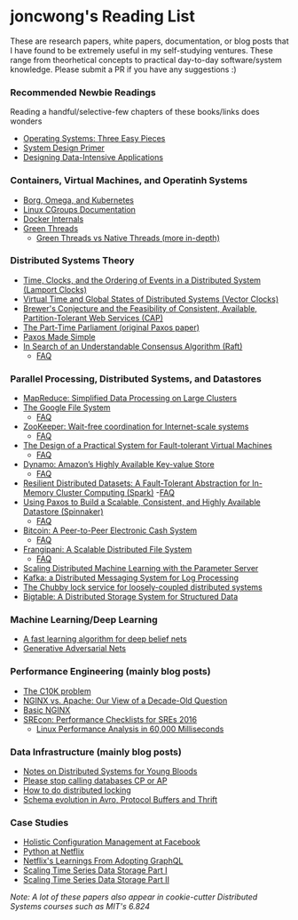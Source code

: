 # joncwong's Reading List

These are research papers, white papers, documentation, or blog posts that I have found to be extremely useful in my self-studying ventures. These range from theorhetical concepts to practical day-to-day software/system knowledge. Please submit a PR if you have any suggestions :)

### Recommended Newbie Readings
Reading a handful/selective-few chapters of these books/links does wonders
- [Operating Systems: Three Easy Pieces](http://pages.cs.wisc.edu/~remzi/OSTEP/)
- [System Design Primer](https://github.com/donnemartin/system-design-primer)
- [Designing Data-Intensive Applications](https://dataintensive.net/)

### Containers, Virtual Machines, and Operatinh Systems
- [Borg, Omega, and Kubernetes](https://storage.googleapis.com/pub-tools-public-publication-data/pdf/44843.pdf)
- [Linux CGroups Documentation](https://www.kernel.org/doc/Documentation/cgroup-v1/cgroups.txt)
- [Docker Internals](http://docker-saigon.github.io/post/Docker-Internals/)
- [Green Threads](https://c9x.me/articles/gthreads/intro.html)
  - [Green Threads vs Native Threads (more in-depth)](https://wiki.c2.com/?GreenVsNativeThreads)

### Distributed Systems Theory
- [Time, Clocks, and the Ordering of Events in a Distributed System (Lamport Clocks)](http://lamport.azurewebsites.net/pubs/time-clocks.pdf)
- [Virtual Time and Global States of Distributed Systems (Vector Clocks)](https://www.vs.inf.ethz.ch/publ/papers/VirtTimeGlobStates.pdf)
- [Brewer's Conjecture and the Feasibility of Consistent, Available, Partition-Tolerant Web Services (CAP)](https://users.ece.cmu.edu/~adrian/731-sp04/readings/GL-cap.pdf)
- [The Part-Time Parliament (original Paxos paper)](https://lamport.azurewebsites.net/pubs/lamport-paxos.pdf)
- [Paxos Made Simple](https://lamport.azurewebsites.net/pubs/paxos-simple.pdf)
- [In Search of an Understandable Consensus Algorithm (Raft)](https://pdos.csail.mit.edu/6.824/papers/raft-extended.pdf)
  - [FAQ](https://pdos.csail.mit.edu/6.824/papers/raft2-faq.txt)

### Parallel Processing, Distributed Systems, and Datastores
- [MapReduce: Simplified Data Processing on Large Clusters](https://pdos.csail.mit.edu/6.824/papers/mapreduce.pdf)
- [The Google File System](https://pdos.csail.mit.edu/6.824/papers/gfs.pdf)
  - [FAQ](https://pdos.csail.mit.edu/6.824/papers/gfs-faq.txt)
- [ZooKeeper: Wait-free coordination for Internet-scale systems](https://www.usenix.org/legacy/events/atc10/tech/full_papers/Hunt.pdf)
  - [FAQ](https://pdos.csail.mit.edu/6.824/papers/zookeeper-faq.txt)
- [The Design of a Practical System for Fault-tolerant Virtual Machines](https://pdos.csail.mit.edu/6.824/papers/vm-ft.pdf)
  - [FAQ](https://pdos.csail.mit.edu/6.824/papers/vm-ft-faq.txt)
- [Dynamo: Amazon’s Highly Available Key-value Store](https://pdos.csail.mit.edu/6.824/papers/dynamo.pdf)
  - [FAQ](https://pdos.csail.mit.edu/6.824/papers/dynamo-faq.txt)
- [Resilient Distributed Datasets: A Fault-Tolerant Abstraction for
In-Memory Cluster Computing (Spark)](https://pdos.csail.mit.edu/6.824/papers/zaharia-spark.pdf)
  -[FAQ](https://pdos.csail.mit.edu/6.824/papers/spark-faq.txt)
- [Using Paxos to Build a Scalable, Consistent,
and Highly Available Datastore (Spinnaker)](https://pdos.csail.mit.edu/6.824/papers/spinnaker.pdf)
  - [FAQ](https://pdos.csail.mit.edu/6.824/papers/spinnaker-faq.txt)
- [Bitcoin: A Peer-to-Peer Electronic Cash System](https://pdos.csail.mit.edu/6.824/papers/bitcoin.pdf)
  - [FAQ](https://pdos.csail.mit.edu/6.824/papers/bitcoin-faq.txt)
- [Frangipani: A Scalable Distributed File System](https://pdos.csail.mit.edu/6.824/papers/thekkath-frangipani.pdf)
  - [FAQ](https://pdos.csail.mit.edu/6.824/papers/frangipani-faq.txt)
- [Scaling Distributed Machine Learning with the Parameter Server](https://pdos.csail.mit.edu/6.824/papers/parameter.pdf)
- [Kafka: a Distributed Messaging System for Log Processing](http://notes.stephenholiday.com/Kafka.pdf)
- [The Chubby lock service for loosely-coupled distributed systems](https://storage.googleapis.com/pub-tools-public-publication-data/pdf/c64be13661eaea41dcc4fdd569be4858963b0bd3.pdf)
- [Bigtable: A Distributed Storage System for Structured Data](http://static.googleusercontent.com/media/research.google.com/en//archive/bigtable-osdi06.pdf)

### Machine Learning/Deep Learning
- [A fast learning algorithm for deep belief nets](https://www.cs.toronto.edu/~hinton/absps/fastnc.pdf)
- [Generative Adversarial Nets](https://papers.nips.cc/paper/5423-generative-adversarial-nets.pdf)

### Performance Engineering (mainly blog posts)
- [The C10K problem](http://www.kegel.com/c10k.html)
- [NGINX vs. Apache: Our View of a Decade-Old Question](https://www.nginx.com/blog/nginx-vs-apache-our-view/)
- [Basic NGINX](https://nginx.org/en/#basic_http_features)
- [SREcon: Performance Checklists for SREs 2016](http://www.brendangregg.com/blog/2016-05-04/srecon2016-perf-checklists-for-sres.html)
   - [Linux Performance Analysis in 60,000 Milliseconds](https://netflixtechblog.com/linux-performance-analysis-in-60-000-milliseconds-accc10403c55)
  
### Data Infrastructure (mainly blog posts)
- [Notes on Distributed Systems for Young Bloods](https://www.somethingsimilar.com/2013/01/14/notes-on-distributed-systems-for-young-bloods/)
- [Please stop calling databases CP or AP](https://martin.kleppmann.com/2015/05/11/please-stop-calling-databases-cp-or-ap.html)
- [How to do distributed locking](https://martin.kleppmann.com/2016/02/08/how-to-do-distributed-locking.html)
- [Schema evolution in Avro, Protocol Buffers and Thrift](https://martin.kleppmann.com/2012/12/05/schema-evolution-in-avro-protocol-buffers-thrift.html)

### Case Studies
- [Holistic Configuration Management at Facebook](https://research.fb.com/wp-content/uploads/2016/11/holistic-configuration-management-at-facebook.pdf)
- [Python at Netflix](https://netflixtechblog.com/python-at-netflix-bba45dae649e)
- [Netflix's Learnings From Adopting GraphQL](https://netflixtechblog.com/our-learnings-from-adopting-graphql-f099de39ae5f)
- [Scaling Time Series Data Storage Part I](https://netflixtechblog.com/scaling-time-series-data-storage-part-i-ec2b6d44ba39)
- [Scaling Time Series Data Storage Part II](https://netflixtechblog.com/scaling-time-series-data-storage-part-ii-d67939655586)

*Note: A lot of these papers also appear in cookie-cutter Distributed Systems courses such as MIT's 6.824*
